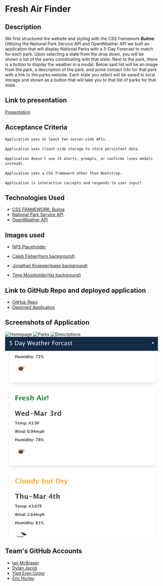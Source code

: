 # Fresh Air Finder

## Description
We first structured the website and styling with the CSS framework ***Bulma***.  Utilizing the National Park Service API and OpenWeather API we built an application that will display National Parks with a 5-Day Forecast to match for each park.  Upon selecting a state from the drop down, you will be shown a list of the parks coordinating with that state.  Next to the park, there is a button to display the weather in a modal.  Below said list will be an image from the park, a description of the park, and some contact info for that park with a link to the parks website. Each state you select will be saved to local storage and shown as a button that will take you to that list of parks for that state.

## Link to presentation
[Presentation](https://docs.google.com/presentation/d/1Cy2ssrhj3EU_6f9QX829LpBUOPr-uF0yqMa5GikA6rs/edit?usp=sharing)

## Acceptance Criteria
```
Application uses at least two server-side APIs.

Application uses client-side storage to store persistent data.

Application doesn't use JS alerts, prompts, or confirms (uses modals instead).

Application uses a CSS framework other than Bootstrap.

Application is interactive (accepts and responds to user input)
```

## Technologies Used
- [CSS FRAMEWORK: Bulma](https://bulma.io/)
- [National Park Service API](https://www.nps.gov/subjects/developer/get-started.htm)
- [OpenWeather API](https://openweathermap.org/forecast5)

## Images used
- [NPS Placeholder](https://www.nps.gov/common/commonspot/templates/images/graphics/404/01.jpg)

- [Caleb Fisher(hero background)](https://images.unsplash.com/photo-1609788063095-d71bf3c1f01f?ixid=MXwxMjA3fDB8MHxwaG90by1wYWdlfHx8fGVufDB8fHw%3D&ixlib=rb-1.2.1&auto=format&fit=crop&w=2700&q=80)

- [Jonathan Knepper(page background)](https://images.unsplash.com/photo-1507181080368-cc2195abcde1?ixid=MXwxMjA3fDB8MHxwaG90by1wYWdlfHx8fGVufDB8fHw%3D&ixlib=rb-1.2.1&auto=format&fit=crop&w=1489&q=80)

- [Time Mossholder(list background)](https://images.unsplash.com/photo-1541138858526-9f296df15693?ixid=MXwxMjA3fDB8MHxwaG90by1wYWdlfHx8fGVufDB8fHw%3D&ixlib=rb-1.2.1&auto=format&fit=crop&w=2251&q=80)

## Link to GitHub Repo and deployed application
- [GitHub Repo](https://github.com/dylanjacobb/fresh-air-finder)
- [Deployed Application](https://dylanjacobb.github.io/fresh-air-finder/)

## Screenshots of Application
![Homepage](https://github.com/dylanjacobb/fresh-air-finder/blob/main/images/homepage-new.png)
![Parks](https://github.com/dylanjacobb/fresh-air-finder/blob/main/images/list-of-parks-new.png)
![Descriptions](https://github.com/dylanjacobb/fresh-air-finder/blob/main/images/park-description-new.png)
![Weather Modal](./images/weather-modal.png)

## Team's GitHub Accounts
- [Ian McBrayer](https://github.com/ihm57511)
- [Dylan Jacob](https://github.com/dylanjacobb)
- [Yigit Eren Ozgur](https://github.com/erenozgur98)
- [Eric Hurley](https://github.com/HurleySquared)
